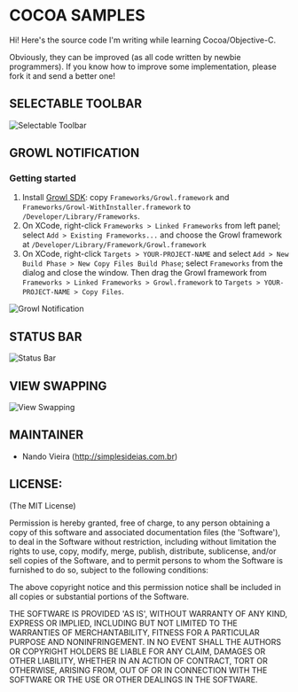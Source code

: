 COCOA SAMPLES
=============

Hi! Here's the source code I'm writing while learning Cocoa/Objective-C.

Obviously, they can be improved (as all code written by newbie programmers). If you know how
to improve some implementation, please fork it and send a better one!

SELECTABLE TOOLBAR
------------------

![Selectable Toolbar](http://github.com/fnando/cocoa-beans/raw/master/SelectableToolbar.png "Selectable Toolbar")

GROWL NOTIFICATION
------------------

### Getting started

1. Install [Growl SDK](http://growl.info/downloads_developers.php): copy `Frameworks/Growl.framework` and `Frameworks/Growl-WithInstaller.framework` to `/Developer/Library/Frameworks`.
2. On XCode, right-click `Frameworks > Linked Frameworks` from left panel; select `Add > Existing Frameworks...` and choose the Growl framework at `/Developer/Library/Framework/Growl.framework`
3. On XCode, right-click `Targets > YOUR-PROJECT-NAME` and select `Add > New Build Phase > New Copy Files Build Phase`; select `Frameworks` from the dialog and close the window. Then drag the Growl framework from `Frameworks > Linked Frameworks > Growl.framework` to `Targets > YOUR-PROJECT-NAME > Copy Files`.

![Growl Notification](http://github.com/fnando/cocoa-beans/raw/master/GrowlNotification.png "Growl Notification")

STATUS BAR
----------

![Status Bar](http://github.com/fnando/cocoa-beans/raw/master/StatusBar.png "Status Bar")

VIEW SWAPPING
-------------

![View Swapping](http://github.com/fnando/cocoa-beans/raw/master/ViewSwapping.png "View Swapping")

MAINTAINER
----------

* Nando Vieira (<http://simplesideias.com.br>)

LICENSE:
--------

(The MIT License)

Permission is hereby granted, free of charge, to any person obtaining
a copy of this software and associated documentation files (the
'Software'), to deal in the Software without restriction, including
without limitation the rights to use, copy, modify, merge, publish,
distribute, sublicense, and/or sell copies of the Software, and to
permit persons to whom the Software is furnished to do so, subject to
the following conditions:

The above copyright notice and this permission notice shall be
included in all copies or substantial portions of the Software.

THE SOFTWARE IS PROVIDED 'AS IS', WITHOUT WARRANTY OF ANY KIND,
EXPRESS OR IMPLIED, INCLUDING BUT NOT LIMITED TO THE WARRANTIES OF
MERCHANTABILITY, FITNESS FOR A PARTICULAR PURPOSE AND NONINFRINGEMENT.
IN NO EVENT SHALL THE AUTHORS OR COPYRIGHT HOLDERS BE LIABLE FOR ANY
CLAIM, DAMAGES OR OTHER LIABILITY, WHETHER IN AN ACTION OF CONTRACT,
TORT OR OTHERWISE, ARISING FROM, OUT OF OR IN CONNECTION WITH THE
SOFTWARE OR THE USE OR OTHER DEALINGS IN THE SOFTWARE.